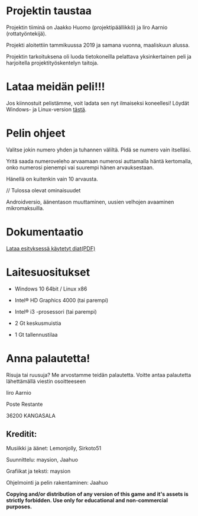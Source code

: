 # Projektin taustaa

Projektin tiiminä on Jaakko Huomo (projektipäällikkö) ja Iiro Aarnio
(rottatyöntekijä).

Projekti aloitettiin tammikuussa 2019 ja samana vuonna, maaliskuun alussa.

Projektin tarkoituksena oli luoda tietokoneilla pelattava yksinkertainen peli
ja harjoitella projektityöskentelyn taitoja.

# Lataa meidän peli!!!

Jos kiinnostuit pelistämme, voit ladata sen nyt ilmaiseksi koneellesi!
Löydät Windows- ja Linux-version
[tästä](https://github.com/maysion/projektipeli/releases).

# Pelin ohjeet

Valitse jokin numero yhden ja tuhannen väliltä. Pidä se numero vain itselläsi.

Yritä saada numeroveleho arvaamaan numerosi auttamalla häntä kertomalla, onko numerosi pienempi vai suurempi hänen arvauksestaan.

Hänellä on kuitenkin vain 10 arvausta.

// Tulossa olevat ominaisuudet

Androidversio, äänentason muuttaminen, uusien velhojen avaaminen
mikromaksuilla.


# Dokumentaatio
[Lataa esityksessä käytetyt diat(PDF)](https://maysion.github.io/projektipeli/esitys_peli_iiro_jaakko.odp/)

# Laitesuositukset

- Windows 10 64bit / Linux x86

- Intel® HD Graphics 4000  (tai parempi)

- Intel® i3 -prosessori (tai parempi)

- 2 Gt keskusmuistia

- 1 Gt tallennustilaa

# Anna palautetta!

Risuja tai ruusuja? Me arvostamme teidän palautetta. Voitte antaa palautetta
lähettämällä viestin osoitteeseen

Iiro Aarnio

Poste Restante

36200 KANGASALA

































## Kreditit:

Musiikki ja äänet: Lemonjolly, Sirkoto51

Suunnittelu: maysion, Jaahuo

Grafiikat ja teksti: maysion

Ohjelmointi ja pelin rakentaminen: Jaahuo




**Copying and/or distribution of any version of this game and it's assets is strictly forbidden. Use only for educational and non-commercial purposes.**
